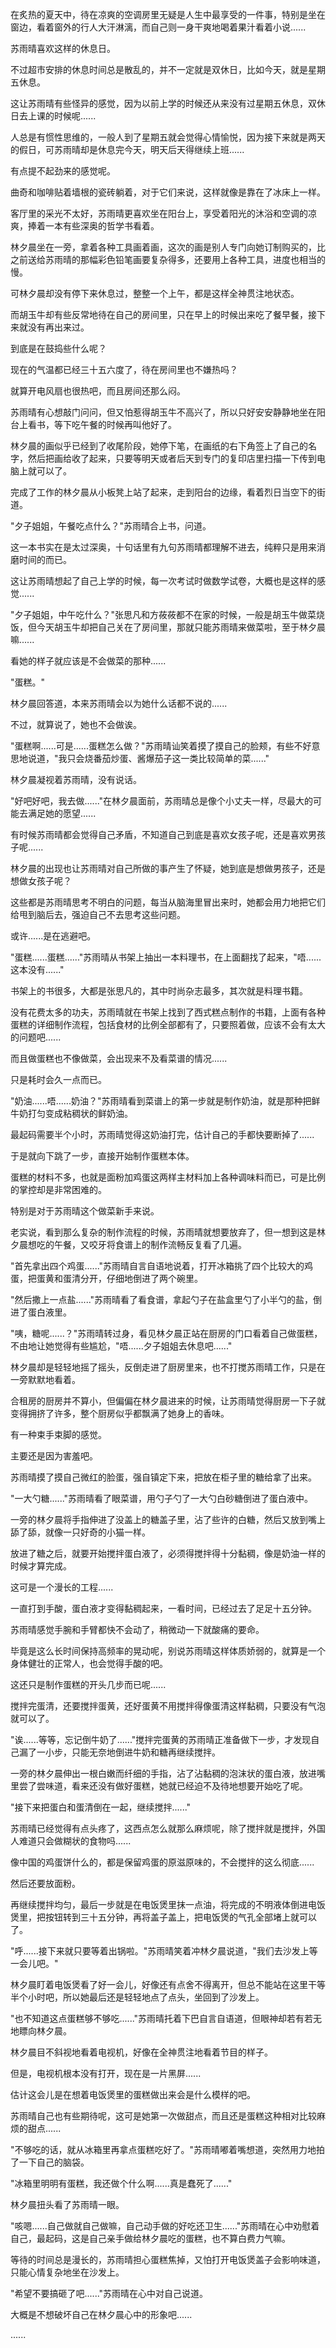 <link rel="stylesheet" href="../../styles/text.css" />

在炙热的夏天中，待在凉爽的空调房里无疑是人生中最享受的一件事，特别是坐在窗边，看着窗外的行人大汗淋漓，而自己则一身干爽地喝着果汁看着小说......

苏雨晴喜欢这样的休息日。

不过超市安排的休息时间总是散乱的，并不一定就是双休日，比如今天，就是星期五休息。

这让苏雨晴有些怪异的感觉，因为以前上学的时候还从来没有过星期五休息，双休日去上课的时候呢......

人总是有惯性思维的，一般人到了星期五就会觉得心情愉悦，因为接下来就是两天的假日，可苏雨晴却是休息完今天，明天后天得继续上班......

有点提不起劲来的感觉呢。

曲奇和咖啡贴着墙根的瓷砖躺着，对于它们来说，这样就像是靠在了冰床上一样。

客厅里的采光不太好，苏雨晴更喜欢坐在阳台上，享受着阳光的沐浴和空调的凉爽，捧着一本有些深奥的哲学书看着。

林夕晨坐在一旁，拿着各种工具画着画，这次的画是别人专门向她订制购买的，比之前送给苏雨晴的那幅彩色铅笔画要复杂得多，还要用上各种工具，进度也相当的慢。

可林夕晨却没有停下来休息过，整整一个上午，都是这样全神贯注地状态。

而胡玉牛却有些反常地待在自己的房间里，只在早上的时候出来吃了餐早餐，接下来就没有再出来过。

到底是在鼓捣些什么呢？

现在的气温都已经三十五六度了，待在房间里也不嫌热吗？

就算开电风扇也很热吧，而且房间还那么闷。

苏雨晴有心想敲门问问，但又怕惹得胡玉牛不高兴了，所以只好安安静静地坐在阳台上看书，等下吃午餐的时候再叫他好了。

林夕晨的画似乎已经到了收尾阶段，她停下笔，在画纸的右下角签上了自己的名字，然后把画给收了起来，只要等明天或者后天到专门的复印店里扫描一下传到电脑上就可以了。

完成了工作的林夕晨从小板凳上站了起来，走到阳台的边缘，看着烈日当空下的街道。

"夕子姐姐，午餐吃点什么？"苏雨晴合上书，问道。

这一本书实在是太过深奥，十句话里有九句苏雨晴都理解不进去，纯粹只是用来消磨时间的而已。

这让苏雨晴想起了自己上学的时候，每一次考试时做数学试卷，大概也是这样的感觉......

"夕子姐姐，中午吃什么？"张思凡和方莜莜都不在家的时候，一般是胡玉牛做菜烧饭，但今天胡玉牛却把自己关在了房间里，那就只能苏雨晴来做菜啦，至于林夕晨嘛......

看她的样子就应该是不会做菜的那种......

"蛋糕。"

林夕晨回答道，本来苏雨晴会以为她什么话都不说的......

不过，就算说了，她也不会做诶。

"蛋糕啊......可是......蛋糕怎么做？"苏雨晴讪笑着摸了摸自己的脸颊，有些不好意思地说道，"我只会烧番茄炒蛋、酱爆茄子这一类比较简单的菜......"

林夕晨凝视着苏雨晴，没有说话。

"好吧好吧，我去做......"在林夕晨面前，苏雨晴总是像个小丈夫一样，尽最大的可能去满足她的愿望......

有时候苏雨晴都会觉得自己矛盾，不知道自己到底是喜欢女孩子呢，还是喜欢男孩子呢......

林夕晨的出现也让苏雨晴对自己所做的事产生了怀疑，她到底是想做男孩子，还是想做女孩子呢？

这些都是苏雨晴思考不明白的问题，每当从脑海里冒出来时，她都会用力地把它们给甩到脑后去，强迫自己不去思考这些问题。

或许......是在逃避吧。

"蛋糕......蛋糕......"苏雨晴从书架上抽出一本料理书，在上面翻找了起来，"唔......这本没有......"

书架上的书很多，大都是张思凡的，其中时尚杂志最多，其次就是料理书籍。

没有花费太多的功夫，苏雨晴就在书架上找到了西式糕点制作的书籍，上面有各种蛋糕的详细制作流程，包括食材的比例全部都有了，只要照着做，应该不会有太大的问题吧......

而且做蛋糕也不像做菜，会出现来不及看菜谱的情况......

只是耗时会久一点而已。

"奶油......唔......奶油？"苏雨晴看到菜谱上的第一步就是制作奶油，就是那种把鲜牛奶打匀变成粘稠状的鲜奶油。

最起码需要半个小时，苏雨晴觉得这奶油打完，估计自己的手都快要断掉了......

于是就向下跳了一步，直接开始制作蛋糕本体。

蛋糕的材料不多，也就是面粉加鸡蛋这两样主材料加上各种调味料而已，可是比例的掌控却是非常困难的。

特别是对于苏雨晴这个做菜新手来说。

老实说，看到那么复杂的制作流程的时候，苏雨晴就想要放弃了，但一想到这是林夕晨想吃的午餐，又咬牙将食谱上的制作流畅反复看了几遍。

"首先拿出四个鸡蛋......"苏雨晴自言自语地说着，打开冰箱挑了四个比较大的鸡蛋，把蛋黄和蛋清分开，仔细地倒进了两个碗里。

"然后撒上一点盐......"苏雨晴看了看食谱，拿起勺子在盐盒里勺了小半勺的盐，倒进了蛋白液里。

"咦，糖呢......？"苏雨晴转过身，看见林夕晨正站在厨房的门口看着自己做蛋糕，不由地让她觉得有些尴尬，"唔......夕子姐姐去休息吧......"

林夕晨却是轻轻地摇了摇头，反倒走进了厨房里来，也不打搅苏雨晴工作，只是在一旁默默地看着。

合租房的厨房并不算小，但偏偏在林夕晨进来的时候，让苏雨晴觉得厨房一下子就变得拥挤了许多，整个厨房似乎都飘满了她身上的香味。

有一种束手束脚的感觉。

主要还是因为害羞吧。

苏雨晴摸了摸自己微红的脸蛋，强自镇定下来，把放在柜子里的糖给拿了出来。

"一大勺糖......"苏雨晴看了眼菜谱，用勺子勺了一大勺白砂糖倒进了蛋白液中。

一旁的林夕晨将手指伸进了没盖上的糖盖子里，沾了些许的白糖，然后又放到嘴上舔了舔，就像一只好奇的小猫一样。

放进了糖之后，就要开始搅拌蛋白液了，必须得搅拌得十分黏稠，像是奶油一样的时候才算完成。

这可是一个漫长的工程......

一直打到手酸，蛋白液才变得黏稠起来，一看时间，已经过去了足足十五分钟。

苏雨晴感觉手腕和手臂都快不会动了，稍微动一下就酸痛的要命。

毕竟是这么长时间保持高频率的晃动呢，别说苏雨晴这样体质娇弱的，就算是一个身体健壮的正常人，也会觉得手酸的吧。

这还只是制作蛋糕的开头几步而已呢......

搅拌完蛋清，还要搅拌蛋黄，还好蛋黄不用搅拌得像蛋清这样黏稠，只要没有气泡就可以了。

"诶......等等，忘记倒牛奶了......"搅拌完蛋黄的苏雨晴正准备做下一步，才发现自己漏了一小步，只能无奈地倒进牛奶和糖再继续搅拌。

一旁的林夕晨伸出一根白嫩而纤细的手指，沾了沾黏稠的泡沫状的蛋白液，放进嘴里尝了尝味道，看来还没有做好蛋糕，她就已经迫不及待地想要开始吃了呢。

"接下来把蛋白和蛋清倒在一起，继续搅拌......"

苏雨晴已经觉得有点头疼了，这西点怎么就那么麻烦呢，除了搅拌就是搅拌，外国人难道只会做糊状的食物吗......

像中国的鸡蛋饼什么的，都是保留鸡蛋的原滋原味的，不会搅拌的这么彻底......

然后还要放面粉。

再继续搅拌均匀，最后一步就是在电饭煲里抹一点油，将完成的不明液体倒进电饭煲里，把按钮转到三十五分钟，再将盖子盖上，把电饭煲的气孔全部堵上就可以了。

"呼......接下来就只要等着出锅啦。"苏雨晴笑着冲林夕晨说道，"我们去沙发上等一会儿吧。"

林夕晨盯着电饭煲看了好一会儿，好像还有点舍不得离开，但总不能站在这里干等半个小时吧，所以她最后还是轻轻地点了点头，坐回到了沙发上。

"也不知道这点蛋糕够不够吃......"苏雨晴托着下巴自言自语道，但眼神却若有若无地瞟向林夕晨。

林夕晨目不斜视地看着电视机，好像在全神贯注地看着节目的样子。

但是，电视机根本没有打开，现在是一片黑屏......

估计这会儿是在想着电饭煲里的蛋糕做出来会是什么模样的吧。

苏雨晴自己也有些期待呢，这可是她第一次做甜点，而且还是蛋糕这种相对比较麻烦的甜点......

"不够吃的话，就从冰箱里再拿点蛋糕吃好了。"苏雨晴嘟着嘴想道，突然用力地拍了一下自己的脑袋。

"冰箱里明明有蛋糕，我还做个什么啊......真是蠢死了......"

林夕晨扭头看了苏雨晴一眼。

"咳嗯......自己做就自己做嘛，自己动手做的好吃还卫生......"苏雨晴在心中劝慰着自己，最起码，这是自己亲手做给林夕晨吃的蛋糕，也不算白费力气嘛。

等待的时间总是漫长的，苏雨晴担心蛋糕焦掉，又怕打开电饭煲盖子会影响味道，只能心情复杂地坐在沙发上。

"希望不要搞砸了吧......"苏雨晴在心中对自己说道。

大概是不想破坏自己在林夕晨心中的形象吧......

......
